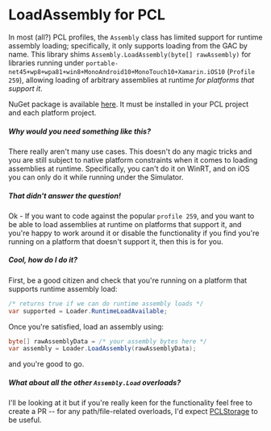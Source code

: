 # LoadAssembly for PCL

In most (all?) PCL profiles, the `Assembly` class has limited support for runtime assembly loading; specifically, it only supports loading from the GAC by name. This library shims `Assembly.LoadAssembly(byte[] rawAssembly)` for libraries running under `portable-net45+wp8+wpa81+win8+MonoAndroid10+MonoTouch10+Xamarin.iOS10` (`Profile 259`), allowing loading of arbitrary assemblies at runtime *for platforms that support it*.

NuGet package is available [here](https://www.nuget.org/packages/rda.LoadAssemblyForPCL). It must be installed in your PCL project and each platform project. 

##### Why would you need something like this? 
There really aren't many use cases. This doesn't do any magic tricks and you are still subject to native platform constraints when it comes to loading assemblies at runtime. Specifically, you can't do it on WinRT, and on iOS you can only do it while running under the Simulator. 

##### That didn't answer the question!
Ok - If you want to code against the popular `profile 259`, and you want to be able to load assemblies at runtime on platforms that support it, and you're happy to work around it or disable the functionality if you find you're running on a platform that doesn't support it, then this is for you. 

##### Cool, how do I do it? 
First, be a good citizen and check that you're running on a platform that supports runtime assembly load:

```csharp
/* returns true if we can do runtime assembly loads */
var supported = Loader.RuntimeLoadAvailable;
```

Once you're satisfied, load an assembly using:
```csharp
byte[] rawAssemblyData = /* your assembly bytes here */ 
var assembly = Loader.LoadAssembly(rawAssemblyData);
```

and you're good to go. 

##### What about all the other `Assembly.Load` overloads?
I'll be looking at it but if you're really keen for the functionality feel free to create a PR -- for any path/file-related overloads, I'd expect [PCLStorage](https://github.com/dsplaisted/PCLStorage) to be useful.
